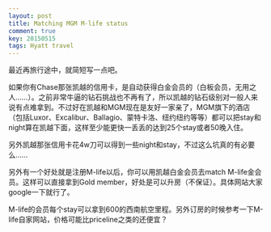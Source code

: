 ```yaml
---
layout: post
title: Matching MGM M-life status
comment: true
key: 20150515
tags: Hyatt travel
---
```


最近再旅行途中，就简短写一点吧。

如果你有Chase那张凯越的信用卡，是自动获得白金会员的（白板会员，无用之人……）。之前非常牛逼的钻石挑战也不再有了，所以凯越的钻石级别对一般人来说有点难拿到。不过好在凯越和MGM现在是友好一家亲了，MGM旗下的酒店（包括Luxor、Excalibur、Ballagio、蒙特卡洛、纽约纽约等等）都可以把stay和night算在凯越下面，这样至少能更快一丢丢的达到25个stay或者50晚入住。

另外凯越那张信用卡花4w刀可以得到一些night和stay，不过这么坑真的有必要么……

另外有一个好处就是注册M-life以后，你可以用凯越白金会员去match M-life金会员。这样可以直接拿到Gold member，好处是可以升房（不保证）。具体网站大家google一下就行了。

M-life的会员每个stay可以拿到600的西南航空里程。另外订房的时候参考一下M-life自家网站，价格可能比priceline之类的还便宜？
